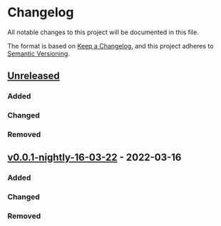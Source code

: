 # Changelog
All notable changes to this project will be documented in this file.

The format is based on [Keep a Changelog](https://keepachangelog.com/en/1.0.0/),
and this project adheres to [Semantic Versioning](https://semver.org/spec/v2.0.0.html).

## [Unreleased]
### Added

### Changed

### Removed

## [v0.0.1-nightly-16-03-22] - 2022-03-16
### Added

### Changed

### Removed


[Unreleased]: https://github.com/chocolatenetwork/chocolate-front-end/compare/v0.0.1-nightly-15-5-22...development
<!-- update with more diffs -->

[v0.0.1-nightly-23-03-22-4]: https://github.com/chocolatenetwork/chocolate-front-end/compare/v0.0.1-nightly-16-03-22--2...v0.0.1-nightly-23-03-22-4
[v0.0.1-nightly-16-03-22]: https://github.com/chocolatenetwork/chocolate-front-end/releases/tag/v0.0.1-nightly-16-03-22--2
